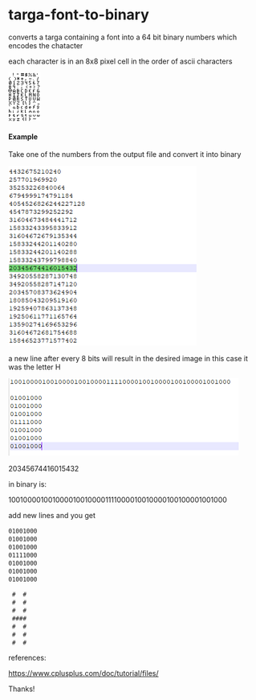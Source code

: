 # targa-font-to-binary
converts a targa containing a font into a 64 bit binary numbers which encodes the chatacter

each character is in an 8x8 pixel cell in the order of ascii characters

![Alt Text](https://raw.githubusercontent.com/nulface/targa-font-to-binary/main/png%20font.png)


#### Example
Take one of the numbers from the output file and convert it into binary

![Alt Text](https://raw.githubusercontent.com/nulface/targa-font-to-binary/main/number.PNG)

a new line after every 8 bits will result in the desired image
in this case it was the letter H

![Alt Text](https://raw.githubusercontent.com/nulface/targa-font-to-binary/main/letter%20h.png)

20345674416015432

in binary is:

1001000010010000100100001111000010010000100100001001000

add new lines and you get

```
01001000
01001000
01001000
01111000
01001000
01001000
01001000
```

```
 #  #   
 #  #   
 #  #   
 ####   
 #  #   
 #  #   
 #  #     
```


references:

https://www.cplusplus.com/doc/tutorial/files/

Thanks!

